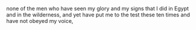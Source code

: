 none of the men who have seen my glory and my signs that I did in Egypt and in the wilderness, and yet have put me to the test these ten times and have not obeyed my voice,
